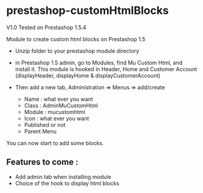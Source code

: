 prestashop-customHtmlBlocks
===========================

V1.0
Tested on Prestashop 1.5.4

Module to create custom html blocks on Prestashop 1.5

- Unzip folder to your prestashop module directory
- in Prestashop 1.5 admin, go to Modules, find Mu Custom Html, and install it.
This module is hooked in Header, Home and Customer Account (displayHeader, displayHome & displayCustomerAccount)

- Then add a new tab, Administration => Menus => add/create
    - Name : what ever you want
    - Class : AdminMuCustomHtml
    - Module : mucustomhtml
    - Icon : what ever you want
    - Published or not
    - Parent Menu

You can now start to add some blocks.


Features to come :
------------------

- Add admin tab when installing module
- Choice of the hook to display html blocks
